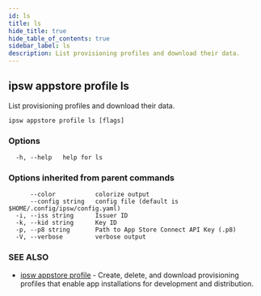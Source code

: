 ```yaml
---
id: ls
title: ls
hide_title: true
hide_table_of_contents: true
sidebar_label: ls
description: List provisioning profiles and download their data.
---
```

## ipsw appstore profile ls

List provisioning profiles and download their data.

```
ipsw appstore profile ls [flags]
```

### Options

```
  -h, --help   help for ls
```

### Options inherited from parent commands

```
      --color           colorize output
      --config string   config file (default is $HOME/.config/ipsw/config.yaml)
  -i, --iss string      Issuer ID
  -k, --kid string      Key ID
  -p, --p8 string       Path to App Store Connect API Key (.p8)
  -V, --verbose         verbose output
```

### SEE ALSO

* [ipsw appstore profile](/docs/cli/ipsw/appstore/profile)	 - Create, delete, and download provisioning profiles that enable app installations for development and distribution.

